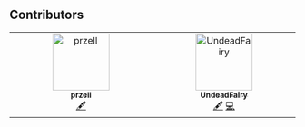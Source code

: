## Contributors

<!-- ALL-CONTRIBUTORS-LIST:START - Do not remove or modify this section -->
<!-- prettier-ignore-start -->
<!-- markdownlint-disable -->
<table>
  <tbody>
    <tr>
      <td align="center" valign="top" width="14.28%"><a href="https://www.bolzanor.eu/"><img src="https://avatars.githubusercontent.com/u/51962348?v=4?s=100" width="100px;" alt="przell"/><br /><sub><b>przell</b></sub></a><br /><a href="#content-przell" title="Content">🖋</a></td>
      <td align="center" valign="top" width="14.28%"><a href="https://github.com/UndeadFairy"><img src="https://avatars.githubusercontent.com/u/18370061?v=4?s=100" width="100px;" alt="UndeadFairy"/><br /><sub><b>UndeadFairy</b></sub></a><br /><a href="#content-UndeadFairy" title="Content">🖋</a> <a href="https://github.com/EO-College/cubes-and-clouds/commits?author=UndeadFairy" title="Code">💻</a></td>
    </tr>
  </tbody>
</table>

<!-- markdownlint-restore -->
<!-- prettier-ignore-end -->

<!-- ALL-CONTRIBUTORS-LIST:END -->
